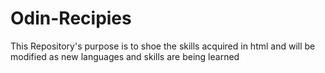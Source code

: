 # Odin-Recipies
This Repository's purpose is to shoe the skills acquired in html and will be modified as new languages and skills are being learned 
